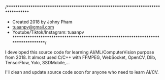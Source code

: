 /**********************************************************************************
*   Created 2018 by Johny Pham
*   tuaanpv@gmail.com
*   Youtube/Tiktok/Instagram: tuaanpv
***********************************************************************************/

I developed this source code for learning AI/ML/ComputerVision purpose from 2018. It almost used C/C++ with FFMPEG, WebSocket, OpenCV, Dlib, TensorFlow, Yolo, SSDMobile,...

I'll clean and update source code soon for anyone who need to learn AI/CV.
